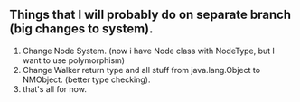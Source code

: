 ## Things that I will probably do on separate branch (big changes to system).
1. Change Node System. (now i have Node class with NodeType, 
but I want to use polymorphism) 
2. Change Walker return type and all stuff from java.lang.Object to NMObject.
(better type checking).
3. that's all for now.

